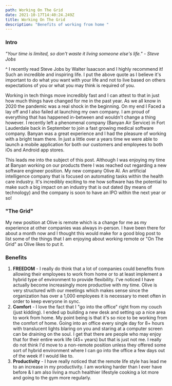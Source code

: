 ```yaml
---
path: Working On The Grid
date: 2021-10-17T14:40:24.249Z
title: Working On The Grid
description: "Benefits of working from home "
---
```

### **Intro**

*"Your time is limited, so don't waste it living someone else's life." - Steve Jobs*

^ I recently read Steve Jobs by Walter Isaacson and I highly recommend it! Such an incredible and inspiring life. I put the above quote as I believe it's important to do what you want with your life and not to live based on others expectations of you or what you may think is required of you. 

Working in tech things move incredibly fast and I can attest to that in just how much things have changed for me in the past year. As we all know in 2020 the pandemic was a real shock in the beginning. On my end I Faced a lay off and I also failed at launching my own company. I am proud of everything that has happened in-between and wouldn't change a thing however. I recently left a phenomenal company (Banyan Air Service) in Fort Lauderdale back in September to join a fast growing medical software company. Banyan was a great experience and I had the pleasure of working with a bright team there. In just a little over a years time we were able to launch a mobile application for both our customers and employees to both iOs and Android app stores. 

This leads me into the subject of this post. Although I was enjoying my time at Banyan working on our products there I was reached out regarding a new software engineer position. My new company Olive AI. An artificial intelligence company that is focused on automating tasks within the health care industry. It's incredibly exciting to me how software has the potential to make such a big impact on an industry that is out dated (by means of technology) and the company is soon to have an IPO within the next year or so! 

### **"The Grid"**

My new position at Olive is remote which is a change for me as my experience at other companies was always in-person. I have been there for about a month now and I thought this would make for a good blog post to list some of the things that I am enjoying about working remote or "On The Grid" as Olive likes to put it. 

### **Benefits**

1. **FREEDOM** - I really do think that a lot of companies could benefits from allowing their employees to work from home or to at least implement a hybrid type of environment to provide flexibility. I've noticed I have actually become increasingly more productive with my time. Olive is very structured with our meetings which makes sense since the organization has over a 1,000 employees it is necessary to meet often in order to keep everyone in sync.
2. **Comfort** - I love the fact that I "go into the office" right from my couch (just kidding). I ended up building a new desk and setting up a nice area to work from home. My point being is that it's so nice to be working from the comfort of home. Going into an office every single day for 8+ hours with translucent lights blaring on you and staring at a computer screen can be draining on the soul. I get that there are people who may enjoy that for their entire work life (45+ years) but that is just not me. I really do not think I'd move to a non-remote position unless they offered some sort of hybrid environment where I can go into the office a few days out of the week if I would like to.
3. **Productivity** - I have really noticed that the remote life style has lead me to an increase in my productivity. I am working harder than I ever have before & I am also living a much healthier lifestyle cooking a lot more and going to the gym more regularly.